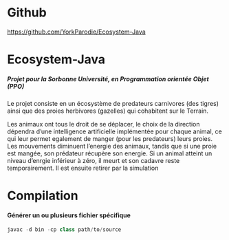 # Github
https://github.com/YorkParodie/Ecosystem-Java

# Ecosystem-Java
##### Projet pour la **Sorbonne Université**, *en Programmation orientée Objet (PPO)*

Le projet consiste en un écosystème de predateurs carnivores (des tigres) ainsi que des proies herbivores (gazelles) qui cohabitent sur le Terrain. 

Les animaux ont tous le droit de se déplacer, le choix de la direction dépendra d’une intelligence artificielle implémentée pour chaque animal, ce qui leur permet egalement de manger (pour les predateurs) leurs proies. Les mouvements diminuent l’energie des animaux, tandis que si une proie est mangée, son prédateur récupère son energie. Si un animal atteint un niveau d’enrgie inférieur à zéro, il meurt et son cadavre reste temporairement. Il est ensuite retirer par la simulation 

# Compilation
#### Générer un ou plusieurs fichier spécifique
```powershell
javac -d bin -cp class path/to/source
```
